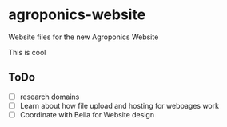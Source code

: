 # agroponics-website
Website files for the new Agroponics Website 

This is cool


## ToDo
- [ ] research domains
- [ ] Learn about how file upload and hosting for webpages work
- [ ] Coordinate with Bella for Website design